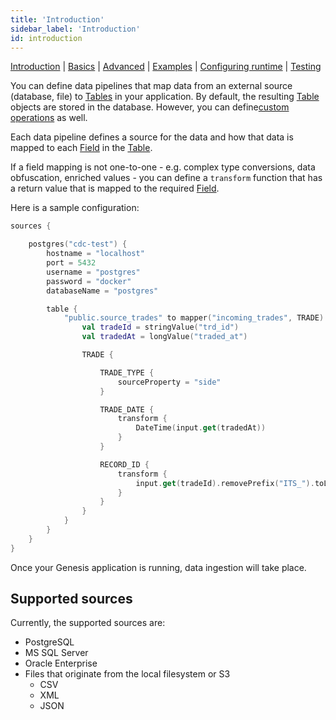```yaml
---
title: 'Introduction'
sidebar_label: 'Introduction'
id: introduction
---
```


[Introduction](/server-modules/integration/data-pipeline/introduction/)  | [Basics](/server-modules/integration/data-pipeline/basics) | [Advanced](/server-modules/integration/data-pipeline/advanced) | [Examples](/server-modules/integration/data-pipeline/examples) | [Configuring runtime](/server-modules/integration/data-pipeline/configuring-runtime) | [Testing](/server-modules/integration/data-pipeline/testing)

You can define data pipelines that map data from an external source (database, file) to [Tables](/creating-applications/defining-your-application/data-model/tables/tables) in your application. By default, the resulting [Table](/creating-applications/defining-your-application/data-model/tables/tables) objects are stored in the database. However, you can define[custom operations](/creating-applications/defining-your-application/integrations/data-pipeline/datapipeline-advanced/#custom-handler-for-the-mapped-entity) as well.

Each data pipeline defines a source for the data and how that data is mapped to each [Field](/creating-applications/defining-your-application/data-model/fields/fields) in the [Table](/creating-applications/defining-your-application/data-model/tables/tables).

If a field mapping is not one-to-one - e.g. complex type conversions, data obfuscation, enriched values - you can define a `transform` function that has a return value that is mapped to the required [Field](/creating-applications/defining-your-application/data-model/fields/fields).

Here is a sample configuration:
```kotlin
sources {

    postgres("cdc-test") {
        hostname = "localhost"
        port = 5432
        username = "postgres"
        password = "docker"
        databaseName = "postgres"

        table {
            "public.source_trades" to mapper("incoming_trades", TRADE) {
                val tradeId = stringValue("trd_id")
                val tradedAt = longValue("traded_at")

                TRADE {

                    TRADE_TYPE {
                        sourceProperty = "side"
                    }

                    TRADE_DATE {
                        transform {
                            DateTime(input.get(tradedAt))
                        }
                    }

                    RECORD_ID {
                        transform {
                            input.get(tradeId).removePrefix("ITS_").toLong()
                        }
                    }
                }
            }
        }
    }
}

```

Once your Genesis application is running, data ingestion will take place.

## Supported sources
Currently, the supported sources are:
- PostgreSQL
- MS SQL Server
- Oracle Enterprise
- Files that originate from the local filesystem or S3
    - CSV
    - XML
    - JSON
